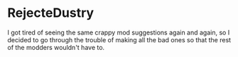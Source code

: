 # RejecteDustry
I got tired of seeing the same crappy mod suggestions again and again, so I decided to go through the trouble of making all the bad ones so that the rest of the modders wouldn't have to.
